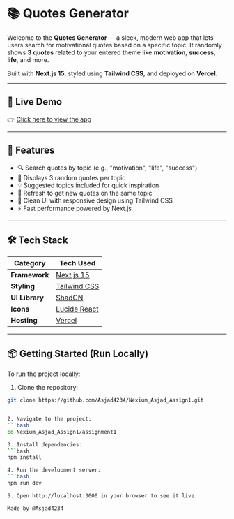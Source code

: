 # 📚 Quotes Generator

Welcome to the **Quotes Generator** — a sleek, modern web app that lets users search for motivational quotes based on a specific topic. It randomly shows **3 quotes** related to your entered theme like **motivation**, **success**, **life**, and more.

Built with **Next.js 15**, styled using **Tailwind CSS**, and deployed on **Vercel**.

---

## 🚀 Live Demo

👉 [Click here to view the app](https://nexium-asjad-assign1-t4n6.vercel.app)

---

## 🧠 Features

- 🔍 Search quotes by topic (e.g., "motivation", "life", "success")
- 🎲 Displays 3 random quotes per topic
- 💡 Suggested topics included for quick inspiration
- 🔁 Refresh to get new quotes on the same topic
- 🧼 Clean UI with responsive design using Tailwind CSS
- ⚡ Fast performance powered by Next.js

---

## 🛠️ Tech Stack

| Category       | Tech Used                |
|----------------|--------------------------|
| **Framework**  | [Next.js 15](https://nextjs.org/) |
| **Styling**    | [Tailwind CSS](https://tailwindcss.com/) |
| **UI Library** | [ShadCN](https://ui.shadcn.com/) |
| **Icons**      | [Lucide React](https://lucide.dev/) |
| **Hosting**    | [Vercel](https://vercel.com/) |

---

## 📦 Getting Started (Run Locally)

To run the project locally:

1. Clone the repository:
```bash
git clone https://github.com/Asjad4234/Nexium_Asjad_Assign1.git


2. Navigate to the project:
```bash
cd Nexium_Asjad_Assign1/assignment1

3. Install dependencies:
```bash
npm install

4. Run the development server:
```bash
npm run dev

5. Open http://localhost:3000 in your browser to see it live.

Made by @Asjad4234
